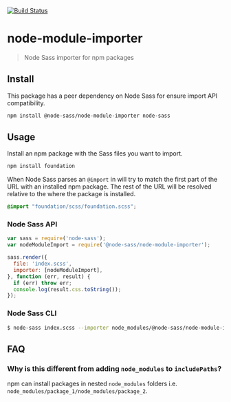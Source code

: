[![Build Status](https://travis-ci.org/sasstools/node-module-importer.svg?branch=master)](https://travis-ci.org/sasstools/node-module-importer)

# node-module-importer

>Node Sass importer for npm packages

## Install

This package has a peer dependency on Node Sass for ensure import API compatibility.

```sh
npm install @node-sass/node-module-importer node-sass
```

## Usage

Install an npm package with the Sass files you want to import.
```js
npm install foundation
```

When Node Sass parses an `@import` in will try to match the first part of the URL with an installed npm package. The rest of the URL will be resolved relative to the where the package is installed.

```css
@import "foundation/scss/foundation.scss";
```

### Node Sass API

```js
var sass = require('node-sass');
var nodeModuleImport = require('@node-sass/node-module-importer');

sass.render({
  file: 'index.scss',
  importer: [nodeModuleImport],
}, function (err, result) {
  if (err) throw err;
  console.log(result.css.toString());
});
```

### Node Sass CLI

```sh
$ node-sass index.scss --importer node_modules/@node-sass/node-module-importer/index.js
```

## FAQ

### Why is this different from adding `node_modules` to `includePaths`?

npm can install packages in nested `node_modules` folders i.e. `node_modules/package_1/node_modules/package_2`.
